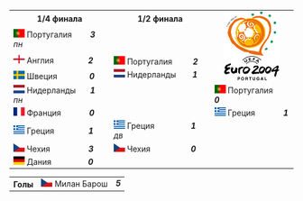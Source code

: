 <!--2021-09-11 14:35:01-->
<table class=p>
<tr>
  <th class=mb>1/4 финала</th>
  <th>1/2 финала</th>
  <td rowspan=4 align=center valign=center><img src="UEFA_Euro_2004.svg" width="98px"></td>
</tr>
<tr>
  <td class="col mt"><img width="20px" src="pt.svg"> Португалия <b> &ensp; &emsp; <i>3</i></b><i> пн</i></td>
  <td>&nbsp;</td>
</tr>
<tr>
  <td class="col bt br mb"><img width="20px" src="gb-eng.svg"> Англия <b> &ensp; &ensp; &emsp; &emsp; <i>2</i></b></td>
  <td valign=bottom class="col bb"><img width="20px" src="pt.svg"> Португалия <b> &nbsp; &nbsp; &emsp; <i>2</i></b></td>
</tr>
<tr>
  <td class="col bb br mt"><img width="20px" src="se.svg"> Швеция <b> &emsp; &emsp; &emsp; <i>0</i></b></td>
  <td valign=top class="col br"><img width="20px" src="nl.svg"> Нидерланды <b> &nbsp; &emsp; <i>1</i></b></td>
</tr>
<tr>
  <td class="col mb"><img width="20px" src="nl.svg"> Нидерланды <b> &ensp; &ensp; <i>1</i></b><i> пн</i></td>
  <td class=br>&nbsp;</td>
  <td valign=bottom class=col><img width="20px" src="pt.svg"> Португалия <b> &emsp; <i>0</i></b></td>
</tr>
<tr>
  <td class="col mt"><img width="20px" src="fr.svg"> Франция <b> &ensp; &emsp; &emsp; <i>0</i></b></td>
  <td class=br>&nbsp;</td>
  <td valign=top class="col bt"><img width="20px" src="gr.svg"> Греция <b> &ensp; &emsp; &emsp; <i>1</i></b></td>
</tr>
<tr>
  <td class="col bt br mb"><img width="20px" src="gr.svg"> Греция <b> &ensp; &ensp; &emsp; &emsp; <i>1</i></b></td>
  <td valign=bottom class="col bb br"><img width="20px" src="gr.svg"> Греция <b> &nbsp; &emsp; &emsp; &emsp; <i>1</i></b><i> дв</i></td>
  <td>&nbsp;</td>
</tr>
<tr>
  <td class="col bb br mt"><img width="20px" src="cz.svg"> Чехия <b> &ensp; &emsp; &emsp; &emsp; <i>3</i></b></td>
  <td valign=top class=col><img width="20px" src="cz.svg"> Чехия <b> &ensp; &ensp; &ensp; &emsp; &emsp; <i>0</i></b></td>
  <td>&nbsp;</td>
</tr>
<tr>
  <td class="col mb"><img width="20px" src="de.svg"> Дания <b> &nbsp; &nbsp; &ensp; &emsp; &emsp; <i>0</i></b></td>
  <td>&nbsp;</td>
  <td>&nbsp;</td>
</tr>
</table>
<p>
<table class=p>
<tr>
  <th class=col> Голы </th>
  <td class=col><img width="20px" src="cz.svg"> Милан Барош </td>
  <td valign=top><b><i>5</i></b></td>
</tr>
</table>
